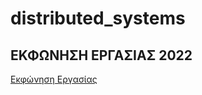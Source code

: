 # distributed_systems

## ΕΚΦΩΝΗΣΗ ΕΡΓΑΣΙΑΣ 2022
[Εκφώνηση Εργασίας](docs/Project%20Distributed%20Systems.pdf "@embed")
